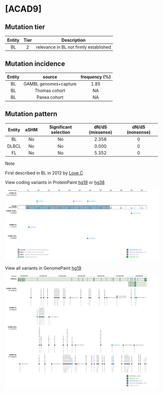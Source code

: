 # [ACAD9]

## Mutation tier

|Entity|Tier|Description                           |
|:------:|:----:|--------------------------------------|
|BL    |2   |relevance in BL not firmly established|
## Mutation incidence

|Entity|source               |frequency (%)|
|:------:|:---------------------:|:-------------:|
|BL    |GAMBL genomes+capture|1.85         |
|BL    |Thomas cohort        |  NA         |
|BL    |Panea cohort         |  NA         |

## Mutation pattern

|Entity|aSHM|Significant selection|dN/dS (missense)|dN/dS (nonsense)|
|:------:|:----:|:---------------------:|:----------------:|:----------------:|
|BL    |No  |No                   |2.358           |0               |
|DLBCL |No  |No                   |0.000           |0               |
|FL    |No  |No                   |5.352           |0               |


> [!NOTE]
> First described in BL in 2012 by [Love C](https://pubmed.ncbi.nlm.nih.gov/23143597)

View coding variants in ProteinPaint [hg19](https://www.bcgsc.ca/downloads/morinlab/GAMBL/test/genes/ACAD9_protein.html)  or [hg38](https://www.bcgsc.ca/downloads/morinlab/GAMBL/test/genes/ACAD9_protein_hg38.html)

![image](images/proteinpaint/ACAD9_NM_014049.svg)

View all variants in GenomePaint [hg19](https://www.bcgsc.ca/downloads/morinlab/GAMBL/test/genes/ACAD9.html)

![image](images/proteinpaint/ACAD9.svg)
